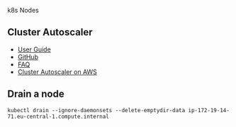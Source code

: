 k8s Nodes

## Cluster Autoscaler

* [User Guide](https://docs.aws.amazon.com/eks/latest/userguide/autoscaling.html#cluster-autoscaler)
* [GitHub](https://github.com/kubernetes/autoscaler)
* [FAQ](https://github.com/kubernetes/autoscaler/blob/master/cluster-autoscaler/FAQ.md)
* [Cluster Autoscaler on AWS](https://github.com/kubernetes/autoscaler/blob/master/cluster-autoscaler/cloudprovider/aws/README.md)

## Drain a node

```kubectl
kubectl drain --ignore-daemonsets --delete-emptydir-data ip-172-19-14-71.eu-central-1.compute.internal
```